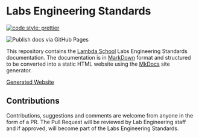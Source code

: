 # Labs Engineering Standards

[![code style: prettier](https://img.shields.io/badge/code_style-prettier-ff69b4.svg?style=flat-square)](https://github.com/prettier/prettier)

![Publish docs via GitHub Pages](https://github.com/Lambda-School-Labs/labs-engineering-standards/workflows/Publish%20docs%20via%20GitHub%20Pages/badge.svg)

This repository contains the [Lambda School](https://lambdaschool.com/) Labs
Engineering Standards documentation. The documentation is in [MarkDown](https://daringfireball.net/projects/markdown/)
format and structured to be converted into a static HTML website using the [MkDocs](https://www.mkdocs.org/)
site generator.

[Generated Website](https://lambda-school-labs.github.io/labs-engineering-standards/)

## Contributions

Contributions, suggestions and comments are welcome from anyone in the form of a
PR. The Pull Request will be reviewed by Lab Engineering staff and if approved,
will become part of the Labs Engineering Standards.
